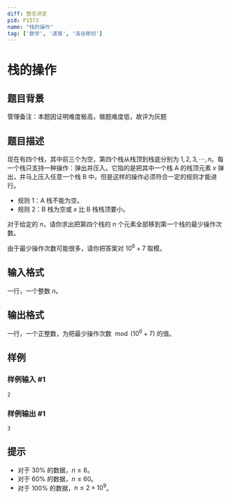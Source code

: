 ```yaml
---
diff: 暂无评定
pid: P1573
name: "栈的操作"
tag: ['数学', '递推', '洛谷原创']
---
```

# 栈的操作
## 题目背景

管理备注：本题因证明难度极高，做题难度低，故评为灰题
## 题目描述

现在有四个栈，其中前三个为空，第四个栈从栈顶到栈底分别为 $1,2,3,\cdots ,n$。每一个栈只支持一种操作：弹出并压入。它指的是把其中一个栈 A 的栈顶元素 $x$ 弹出，并马上压入任意一个栈 B 中。但是这样的操作必须符合一定的规则才能进行。

- 规则 $1$：A 栈不能为空。
- 规则 $2$：B 栈为空或 $x$ 比 B 栈栈顶要小。

对于给定的 $n$，请你求出把第四个栈的 $n$ 个元素全部移到第一个栈的最少操作次数。

由于最少操作次数可能很多，请你把答案对 $10^6+7$ 取模。

## 输入格式

一行，一个整数 $n$。

## 输出格式

一行，一个正整数，为把最少操作次数 $\bmod (10^6+7)$ 的值。
## 样例

### 样例输入 #1
```
2
```
### 样例输出 #1
```
3
```
## 提示

- 对于 $30\%$ 的数据，$n\le 8$。
- 对于 $60\%$ 的数据，$n\le 60$。
- 对于 $100\%$ 的数据，$n\le 2\times 10^9$。
